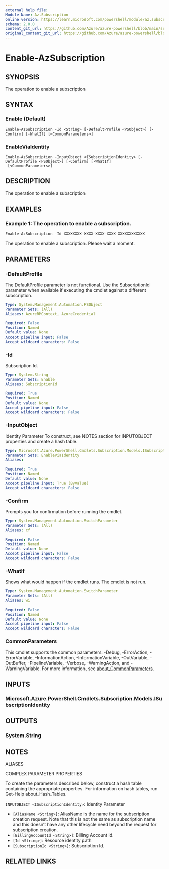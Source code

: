```yaml
---
external help file: 
Module Name: Az.Subscription
online version: https://learn.microsoft.com/powershell/module/az.subscription/enable-azsubscription
schema: 2.0.0
content_git_url: https://github.com/Azure/azure-powershell/blob/main/src/Subscription/help/Enable-AzSubscription.md
original_content_git_url: https://github.com/Azure/azure-powershell/blob/main/src/Subscription/help/Enable-AzSubscription.md
---
```


# Enable-AzSubscription

## SYNOPSIS
The operation to enable a subscription

## SYNTAX

### Enable (Default)
```
Enable-AzSubscription -Id <String> [-DefaultProfile <PSObject>] [-Confirm] [-WhatIf] [<CommonParameters>]
```

### EnableViaIdentity
```
Enable-AzSubscription -InputObject <ISubscriptionIdentity> [-DefaultProfile <PSObject>] [-Confirm] [-WhatIf]
 [<CommonParameters>]
```

## DESCRIPTION
The operation to enable a subscription

## EXAMPLES

### Example 1: The operation to enable a subscription.
```powershell
Enable-AzSubscription -Id XXXXXXXX-XXXX-XXXX-XXXX-XXXXXXXXXXXX
```

The operation to enable a subscription.
Please wait a moment.

## PARAMETERS

### -DefaultProfile
The DefaultProfile parameter is not functional.
Use the SubscriptionId parameter when available if executing the cmdlet against a different subscription.

```yaml
Type: System.Management.Automation.PSObject
Parameter Sets: (All)
Aliases: AzureRMContext, AzureCredential

Required: False
Position: Named
Default value: None
Accept pipeline input: False
Accept wildcard characters: False
```

### -Id
Subscription Id.

```yaml
Type: System.String
Parameter Sets: Enable
Aliases: SubscriptionId

Required: True
Position: Named
Default value: None
Accept pipeline input: False
Accept wildcard characters: False
```

### -InputObject
Identity Parameter
To construct, see NOTES section for INPUTOBJECT properties and create a hash table.

```yaml
Type: Microsoft.Azure.PowerShell.Cmdlets.Subscription.Models.ISubscriptionIdentity
Parameter Sets: EnableViaIdentity
Aliases:

Required: True
Position: Named
Default value: None
Accept pipeline input: True (ByValue)
Accept wildcard characters: False
```

### -Confirm
Prompts you for confirmation before running the cmdlet.

```yaml
Type: System.Management.Automation.SwitchParameter
Parameter Sets: (All)
Aliases: cf

Required: False
Position: Named
Default value: None
Accept pipeline input: False
Accept wildcard characters: False
```

### -WhatIf
Shows what would happen if the cmdlet runs.
The cmdlet is not run.

```yaml
Type: System.Management.Automation.SwitchParameter
Parameter Sets: (All)
Aliases: wi

Required: False
Position: Named
Default value: None
Accept pipeline input: False
Accept wildcard characters: False
```

### CommonParameters
This cmdlet supports the common parameters: -Debug, -ErrorAction, -ErrorVariable, -InformationAction, -InformationVariable, -OutVariable, -OutBuffer, -PipelineVariable, -Verbose, -WarningAction, and -WarningVariable. For more information, see [about_CommonParameters](http://go.microsoft.com/fwlink/?LinkID=113216).

## INPUTS

### Microsoft.Azure.PowerShell.Cmdlets.Subscription.Models.ISubscriptionIdentity

## OUTPUTS

### System.String

## NOTES

ALIASES

COMPLEX PARAMETER PROPERTIES

To create the parameters described below, construct a hash table containing the appropriate properties. For information on hash tables, run Get-Help about_Hash_Tables.


`INPUTOBJECT <ISubscriptionIdentity>`: Identity Parameter
  - `[AliasName <String>]`: AliasName is the name for the subscription creation request. Note that this is not the same as subscription name and this doesn’t have any other lifecycle need beyond the request for subscription creation.
  - `[BillingAccountId <String>]`: Billing Account Id.
  - `[Id <String>]`: Resource identity path
  - `[SubscriptionId <String>]`: Subscription Id.

## RELATED LINKS

